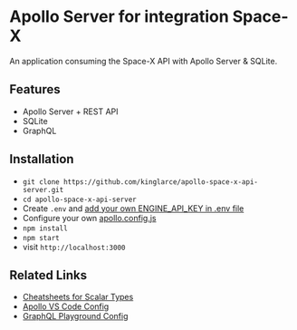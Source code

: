 # Apollo Server for integration Space-X

An application consuming the Space-X API with Apollo Server & SQLite.

## Features

* Apollo Server + REST API
* SQLite
* GraphQL

## Installation

* `git clone https://github.com/kinglarce/apollo-space-x-api-server.git`
* `cd apollo-space-x-api-server`
* Create `.env` and [add your own ENGINE_API_KEY in .env file](https://engine.apollographql.com/)
* Configure your own [apollo.config.js](https://marketplace.visualstudio.com/items?itemName=apollographql.vscode-apollo) 
* `npm install`
* `npm start`
* visit `http://localhost:3000`

## Related Links
* [Cheatsheets for Scalar Types](https://devhints.io/graphql#schema)
* [Apollo VS Code Config](https://www.apollographql.com/docs/references/apollo-config/)
* [GraphQL Playground Config](https://www.apollographql.com/docs/apollo-server/features/graphql-playground/)
